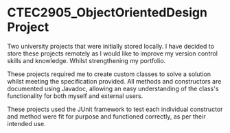 # CTEC2905_ObjectOrientedDesign Project

Two university projects that were initially stored locally. I have decided to store these projects remotely as I would like to improve my version control skills and knowledge. Whilst strengthening my portfolio.

These projects required me to create custom classes to solve a solution whilst meeting the specification provided. All methods and constructors are documented using Javadoc, allowing an easy understanding of the class's functionality for both myself and external users.

These projects used the JUnit framework to test each individual constructor and method were fit for purpose and functioned correctly, as per their intended use.
